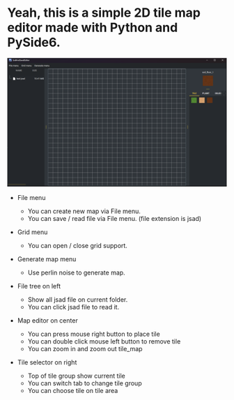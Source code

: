 # Yeah, this is a simple 2D tile map editor made with Python and PySide6.

![UI](images/ui.png)

* File menu
  * You can create new map via File menu.
  * You can save / read file via File menu. (file extension is jsad)

* Grid menu
  * You can open / close grid support.

* Generate map menu
  * Use perlin noise to generate map.

* File tree on left
  * Show all jsad file on current folder.
  * You can click jsad file to read it.

* Map editor on center
    * You can press mouse right button to place tile
    * You can double click mouse left button to remove tile
    * You can zoom in and zoom out tile_map
  
* Tile selector on right 
  * Top of tile group show current tile
  * You can switch tab to change tile group
  * You can choose tile on tile area
